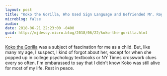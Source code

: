 ```yaml
---
layout: post
title: "Koko the Gorilla, Who Used Sign Language and Befriended Mr. Rogers, Dies at 46"
microblog: false
audio: 
date: 2018-06-21 22:23:00 -0400
guid: http://mjdescy.micro.blog/2018/06/22/koko-the-gorilla.html
---
```

[Koko the Gorilla](https://www.nytimes.com/2018/06/21/us/koko-gorilla-death-sign-language.html) was a subject of fascination for me as a child. But, like many my age, I suspect, I kind of forgot about her, except for when she popped up in college psychology textbooks or NY Times crosswork clues every so often. I'm embarassed to say that I didn't know Koko was still alive for most of my life. Rest in peace.
